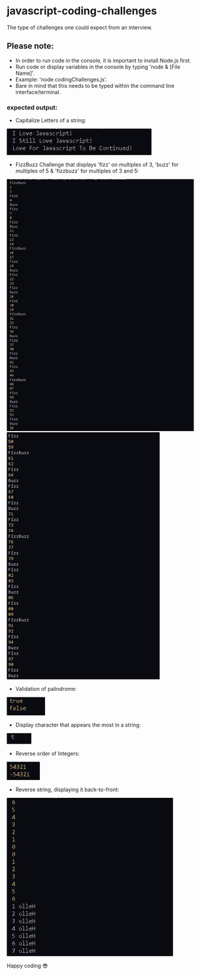 # javascript-coding-challenges
The type of challenges one could expect from an interview.

## Please note:

* In order to run code in the console, it is important to install Node.js first.
* Run code or display variables in the console by typing 'node & [File Name]'.
* Example: 'node codingChallenges.js'.
* Bare in mind that this needs to be typed within the command line interface/terminal.

### expected output:

* Capitalize Letters of a string:
<img src="/images/capitalizeLetters.JPG" alt="challenge code output"/>

* FizzBuzz Challenge that displays 'fizz' on multiples of 3, 'buzz' for multiples of 5 & 'fizzbuzz' for multiples of 3 and 5:
<img src="/images/fizzBuzz.JPG" alt="challenge code output"/>
<img src="/images/fizzBuzz2.JPG" alt="challenge code output"/>

* Validation of palindrome:
<img src="/images/isPalindrome.JPG" alt="challenge code output"/>

* Display character that appears the most in a string:
<img src="/images/maxCharacter.JPG" alt="challenge code output"/>

* Reverse order of Integers:
<img src="/images/reverseInteger.JPG" alt="challenge code output"/>

* Reverse string, displaying it back-to-front:
<img src="/images/reverseString.JPG" alt="challenge code output"/>

Happy coding :sunglasses:
